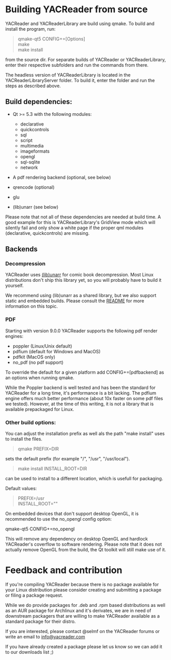# Building YACReader from source

YACReader and YACReaderLibrary are build using qmake. To build and install the
program, run:

> qmake-qt5 CONFIG+=[Options]  
> make  
> make install

from the source dir. For separate builds of YACReader or YACReaderLibrary,
enter their respective subfolders and run the commands from there.

The headless version of YACReaderLibrary is located in the YACReaderLibraryServer
folder. To build it, enter the folder and run the steps as described above.


## Build dependencies:

- Qt >= 5.3 with the following modules:
	- declarative
	- quickcontrols
	- sql
	- script
	- multimedia
	- imageformats
	- opengl
	- sql-sqlite
	- network

- A pdf rendering backend (optional, see below)
- qrencode (optional)
- glu
- (lib)unarr (see below)

Please note that not all of these dependencies are needed at build time.
A good example for this is YACReaderLibrary's GridView mode which will
silently fail and only show a white page if the proper qml modules
(declarative, quickcontrols) are missing.

## Backends

### Decompression

YACReader uses [(lib)unarr](https://github.com/selmf/unarr) for comic book
decompression. Most Linux distributions don't ship this library yet, so you will
probably have to build it yourself.

We recommend using (lib)unarr as a shared library, but we also support static
and embedded builds. Please consult the [README](compressed_archive/unarr/README.txt)
for more information on this topic.

### PDF

Starting with version 9.0.0 YACReader supports the following pdf render engines:

- poppler (Linux/Unix default)
- pdfium (default for Windows and MacOS)
- pdfkit (MacOS only)
- no_pdf (no pdf support)

To override the default for a given platform add CONFIG+=[pdfbackend] as an options
when running qmake.

While the Poppler backend is well tested and has been the standard for YACReader
for a long time, it's performance is a bit lacking. The pdfium engine offers
much better performance (about 10x faster on some pdf files we tested).
However, at the time of this writing, it is not a library that is available
prepackaged for Linux.

### Other build options:

You can adjust the installation prefix as well als the path "make install" uses
to install the files.

>qmake PREFIX=DIR

sets the default prefix (for example "/", "/usr", "/usr/local").

>make install INSTALL_ROOT=DIR

can be used to install to a different location, which is usefull for packaging.

Default values:

>PREFIX=/usr  
>INSTALL_ROOT=""

On embedded devices that don't support desktop OpenGL, it is recommended to use
the no_opengl config option:

qmake-qt5 CONFIG+=no_opengl

This will remove any dependency on desktop OpenGL and hardlock YACReader's
coverflow to software rendering. Please note that it does not actually remove
OpenGL from the build, the Qt toolkit will still make use of it.


# Feedback and contribution

If you're compiling YACReader because there is no package available for your
Linux distribution please consider creating and submitting a package or filing a
package request.

While we do provide packages for .deb and .rpm based distributions as well as an
AUR package for Archlinux and it's derivates, we are in need of downstream packagers
that are willing to make YACReader available as a standard package for their distro.

If you are interested, please contact @selmf on the YACReader forums or write
an email to info@yacreader.com

If you have already created a package please let us know so we can add it to
our downloads list ;)
